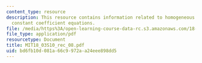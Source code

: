 ```yaml
---
content_type: resource
description: This resource contains information related to homogeneous and  linear
  constant coefficient equations.
file: /media/https%3A/open-learning-course-data-rc.s3.amazonaws.com/18-03-differential-equations-spring-2010/bd6fb10d081a66c9972aa24eee898dd5_MIT18_03S10_rec_08.pdf
file_type: application/pdf
resourcetype: Document
title: MIT18_03S10_rec_08.pdf
uid: bd6fb10d-081a-66c9-972a-a24eee898dd5
---
```

